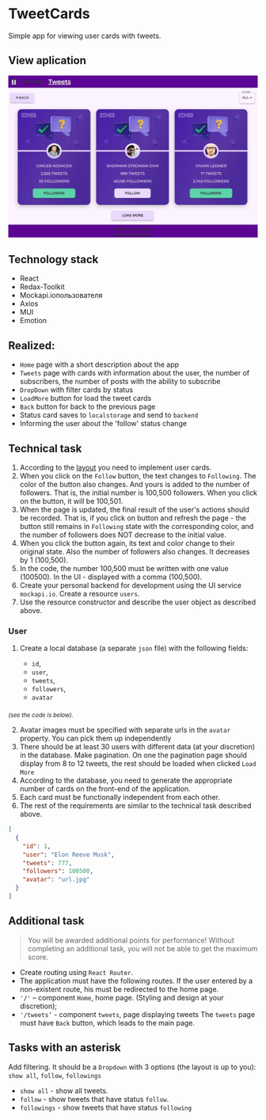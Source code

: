 # **TweetCards**
Simple app for viewing user cards with tweets.
## **View aplication**

![Screnshot view aplication](./src/screenshots/tweetCards.jpg)

## Technology stack

- React
- Redax-Toolkit
- Mockapi.ioпользователя
- Axios
- MUI
- Emotion

## Realized:

- `Home` page with a short description about the app
- `Tweets` page with cards with information about the user, the number of subscribers, the number of posts with the ability to subscribe
- `DropDown` with filter cards by status
- `LoadMore` button for load the tweet cards
- `Back` button for back to the previous page
- Status card saves to `localstorage` and send to `backend`
- Informing the user about the 'follow' status change

## Technical task

1. According to the
   [layout](https://www.figma.com/file/zun1oP6NmS2Lmgbcj6e1IG/Test?node-id=0-1&t=uUlaHyxCuOAc20AW-0)
   you need to implement user cards.
2. When you click on the `Follow` button, the text changes to `Following`. The color of the button
   also changes. And yours is added to the number of followers. That is, the initial number is
   100,500 followers. When you click on the button, it will be 100,501.
3. When the page is updated, the final result of the user's actions should be recorded. That is, if
   you click on button and refresh the page - the button still remains in `Following` state with the
   corresponding color, and the number of followers does NOT decrease to the initial value.
4. When you click the button again, its text and color change to their original state. Also the
   number of followers also changes. It decreases by 1 (100,500).
5. In the code, the number 100,500 must be written with one value (100500). In the UI - displayed
   with a comma (100,500).
6. Create your personal backend for development using the UI service `mockapi.io`. Create a resource
   `users`.
7. Use the resource constructor and describe the user object as described above.

### User

1. Create a local database (a separate `json` file) with the following fields:

   - `id`,
   - `user`,
   - `tweets`,
   - `followers`,
   - `avatar`

<sub><i>(see the code is below).</i></sub>

2. Avatar images must be specified with separate urls in the `avatar` property. You can pick them up
   independently
3. There should be at least 30 users with different data (at your discretion) in the database. Make
   pagination. On one the pagination page should display from 8 to 12 tweets, the rest should be
   loaded when clicked `Load More`
4. According to the database, you need to generate the appropriate number of cards on the front-end
   of the application.
5. Each card must be functionally independent from each other.
6. The rest of the requirements are similar to the technical task described above.

```json
[
  {
    "id": 1,
    "user": "Elon Reeve Musk",
    "tweets": 777,
    "followers": 100500,
    "avatar": "url.jpg"
  }
]
```

## Additional task

> You will be awarded additional points for performance! Without completing an additional task, you
> will not be able to get the maximum score.

- Create routing using `React Router`.
- The application must have the following routes. If the user entered by a non-existent route, his
  must be redirected to the home page.
- `'/'` – component `Home`, home page. (Styling and design at your discretion);
- `'/tweets’` - component `tweets`, page displaying tweets The `tweets` page must have `Back`
  button, which leads to the main page.

## Tasks with an asterisk

Add filtering. It should be a `Dropdown` with 3 options (the layout is up to you): `show all`,
`follow`, `followings`

- `show all` - show all tweets.
- `follow` - show tweets that have status `follow`.
- `followings` - show tweets that have status `following`
